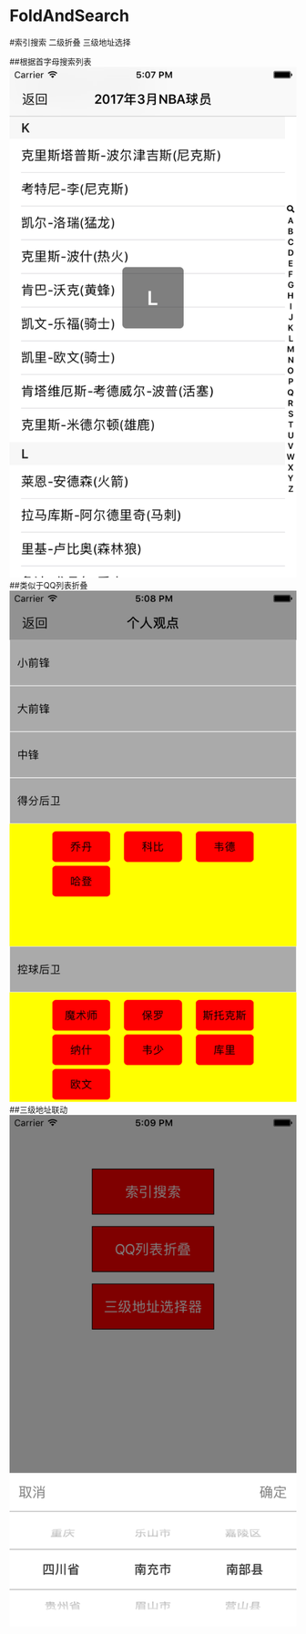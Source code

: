 # FoldAndSearch
#索引搜索 二级折叠 三级地址选择

##根据首字母搜索列表
![索引](索引搜索.png)
##类似于QQ列表折叠
![二级折叠](二级折叠.png)
##三级地址联动
![三级地址](三级地址滚动.png)
